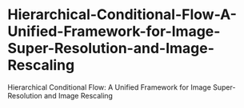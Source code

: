 # Hierarchical-Conditional-Flow-A-Unified-Framework-for-Image-Super-Resolution-and-Image-Rescaling
Hierarchical Conditional Flow: A Unified Framework for Image Super-Resolution and Image Rescaling
